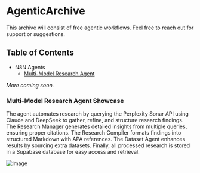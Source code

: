 ﻿# AgenticArchive
This archive will consist of free agentic workflows. Feel free to reach out for support or suggestions.

## Table of Contents
- N8N Agents
  - [Multi-Model Research Agent](https://github.com/jackvandervall/Agentic-Archive/blob/main/N8N%20Agents/Multi-Model%20Research%20Agent.json)

*More coming soon.*

### Multi-Model Research Agent Showcase
The agent automates research by querying the Perplexity Sonar API using Claude and DeepSeek to gather, refine, and structure research findings. The Research Manager generates detailed insights from multiple queries, ensuring proper citations. The Research Compiler formats findings into structured Markdown with APA references. The Dataset Agent enhances results by sourcing extra datasets. Finally, all processed research is stored in a Supabase database for easy access and retrieval.

![Image](https://github.com/user-attachments/assets/1290d172-61f9-474e-8ca9-ab4217e5b615)
